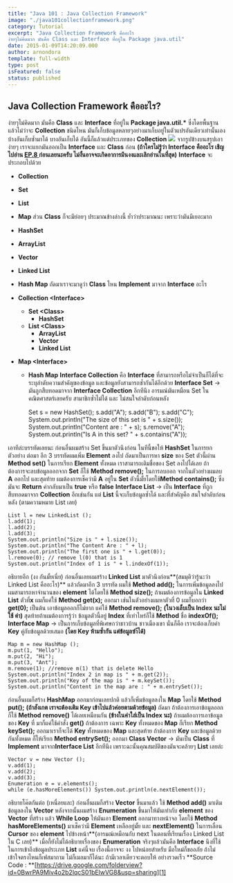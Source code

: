 ```yaml
---
title: "Java 101 : Java Collection Framework"
image: "./java101collectionframework.png"
category: Tutorial
excerpt: "Java Collection Framework คืออะไร
ง่ายๆไม่คิดมาก มันคือ Class และ Interface ที่อยู่ใน Package java.util"
date: 2015-01-09T14:20:09.000
author: arnondora
template: full-width
type: post
isFeatured: false
status: published
---
```


## **Java Collection Framework คืออะไร?**
ง่ายๆไม่คิดมาก มันคือ **Class** และ **Interface** ที่อยู่ใน **Package java.util.\*** ซึ่งโดยพื้นฐานแล้วไม่ว่าจะ **Collection** ชนิดไหน มันก็เก็บข้อมูลหลายๆอย่างมาเก็บอยู่ในตัวแปรอันเดียวเท่านั้นเอง บ้างอันเก็บซ้ำมาได้ บางอันเก็บได้ อันนี้ก็แล้วแต่ประเภทของ **Collection**
![](http://upload.wikimedia.org/wikipedia/commons/f/f8/Java_collection_framework.jpg)
จากรูปข้างบนสรุปเอาง่ายๆ  เราจะแยกมันออกเป็น **Interface** และ **Class** ก่อน **(ถ้าใครไม่รู้ว่า Interface คืออะไร เชิญไปอ่าน [EP.8 ][0]ก่อนเลยนะครับ ไม่งั้นอาจจะเกิดอาการมึนงงและเลิกอ่านในที่สุด)**
**Interface** จะประกอบไปด้วย

* **Collection**
* **Set**
* **List**
* **Map**
ส่วน **Class** ก็จะมีย่อยๆ ประมาณข้างล่างนี้ ย้ำว่าประมาณนะ เพราะว่ามันมีเยอะมาก

* **HashSet**
* **ArrayList**
* **Vector**
* **Linked List**
* **Hash Map**
ถัดมาเราจะมาดูว่า **Class** ไหน **Implement** มาจาก **Interface** อะไร

* **Collection <Interface\>**
  * **Set <Class\>**
    * **HashSet**
  * **List <Class\>**
    * **ArrayList**
    * **Vector**
    * **Linked List**
* **Map <Interface\>**
  * **Hash Map**
**Interface Collection** คือ **Interface** ที่สามารถหรือไม่จำเป็นก็ได้ที่จะระบุลำดับความสำคัญของข้อมูล และข้อมูลยังสามารถซ้ำกันได้อีกด้วย
**Interface Set** -\> มันถูกสืบทอดมาจาก **Interface Collection** อีกทีนึง  อารมณ์มันเหมือน Set ในคณิตศาสตร์เลยครับ สามาชิกซ้ำไม่ได้ และ ไม่สนใจลำดับก่อนหลัง

    Set s = new HashSet();
    s.add("A");
    s.add("B");
    s.add("C");
    System.out.println("The size of this set is " + s.size());
    System.out.println("Content are : " + s);
    s.remove("A");
    System.out.println("Is A in this set? " + s.contains("A"));

เอาทีล่ะบรรทัดเลยนะ ก่อนอื่นผมสร้าง Set ขึ้นมาตัวนึงก่อน ในทีนี้ขอให้ **HashSet** ในการยกตัวอย่าง ต่อมา อีก 3 บรรทัดผมเพิ่ม **Element** ลงไป ถัดมาเป็นการหา **size** ของ Set ตัวนี้ผ่าน **Method set()**
ในการเรียก **Element** ทั้งหมด เราสามารถเติมชื่อของ Set ลงไปได้เลย
ถ้าต้องการจะลบข้อมูลออกจาก **Set** ก็ใช้ **Method remove();** ในการลบออก จากในตัวอย่างผมลบ **A** ออกไป
และสุดท้าย ผมต้องการเช็คว่ามี **A** อยู่ใน **Set** ตัวนี้มั้ยโดยใช้**Method contains();** ซึ่งมันจะ **Return** ค่ากลับมาเป็น **true** หรือ **false**
**Interface List** -\> เป็น **Interface** ที่ถูกสืบทอดมาจาก **Collection** อีกเช่นกัน แต่ **List** นี้จะเก็บข้อมูลซ้ำได้ และที่สำคัญคือ สนใจลำดับก่อนหลัง (ตามความหมาย List เลย)

    List l = new LinkedList ();
    l.add(1);
    l.add(2);
    l.add(3);
    System.out.println("Size is " + l.size());
    System.out.println("The Content Are : " + l);
    System.out.println("The first one is " + l.get(0));
    l.remove(0); // remove l(0) that is 1
    System.out.println("Index of 1 is " + l.indexOf(1));

อธิบายอีก (งง กันมั้ยเนี่ย) ก่อนอื่นเลยผมสร้าง **Linked List** มาตัวนึงก่อน**(สมมุติว่ารู้นะว่า Linked List คืออะไร)** แล้วถัดมาอีก 3 บรรทัด ผมใช้ **Method add();** ในการเพิ่มข้อมูลลงไป
ผมสามารถหาจำนวนของ **element** ได้โดยใช้ **Method size();**
ถ้าผมต้องการข้อมูลใน **Linked List** ตัวที่**x** ผมก็แค่ใช้ **Method get(x);** ออกมา เช่นในตัวอย่างผมหาตัวที่ 0 ผมก็บอกว่า **get(0);** เป็นต้น
เอาข้อมูลออกก็ไม่ยาก แค่ใช้ **Method remove();** **(ในวงเล็บเป็น Index นะไม่ใช้ ค่า)**
สุดท้ายถ้าผมต้องการรู้ว่า ข้อมูลตัวนี้อยู่ **Index** ที่เท่าไหร่ก็ใช้ **Method** ชื่อ **indexOf();**
**Interface Map** -\> เป็นการเก็บข้อมูลที่พิเศษกว่าชาวบ้าน ชาวเมืองเขา นั่นก็คือ เราจะต้องเก็บค่า **Key** คู่กับข้อมูลด้วยเสมอ **(โดย Key ห้ามซ้ำกัน แต่ข้อมูลซำ้ได้)**

    Map m = new HashMap ();
    m.put(1, "Hello");
    m.put(2, "Hi");
    m.put(3, "Ant");
    m.remove(1); //remove m(1) that is delete Hello
    System.out.println("Index 2 in map is " + m.get(2));
    System.out.println("Key of the map is " + m.keySet());
    System.out.println("Content in the map are : " + m.entrySet());

ก่อนอื่นผมก็สร้าง **HashMap** ออกมาก่อนเลยปกติ แล้วก็เพิ่มข้อมูลลงใน **Map** โดยใช้ **Method put();** **(ถ้าสังเกต เราจะต้องเติม Key เข้าไปแล้วค่อยตามด้วยข้อมูล)** ถัดมา ถ้าต้องการเอาข้อมูลออกก็ใช้ **Method** **remove()** ได้เลยเหมือนกัน **(ข้างในค่าใส่เป็น Index นะ)**
ถ้าผมต้องการเอาข้อมูลของ **Key** ที่ มาก็แค่ใช้คำสั่ง **get()**
ถ้าต้องการ เฉพาะ **Key** ทั้งหมดของ **Map** ก็เรียก **Method keySet();** ออกมาเราก็จะได้ **Key** ทั้งหมดของ **Map**
และสุดท้าย ถ้าต้องการ **Key** และข้อมูลด้วยกันทั้งหมด ก็ให้เรียก **Method entrySet();** ออกมา
**Class Vector** -\> มันเป็น **Class** ที่ **Implement** มาจาก**Interface List** อีกทีนึง เพราะฉะนั้นคุณสมบัติของมันจะคล้ายๆ **List** เลยล่ะ

    Vector v = new Vector ();
    v.add(1);
    v.add(2);
    v.add(3);
    Enumeration e = v.elements();
    while (e.hasMoreElements()) System.out.println(e.nextElement());

อธิบายโค๊ตกันต่อ (เหนื่อยและ) ก่อนอื่นผมก็สร้าง **Vector** ขึ้นมาแล้ว ใช้ **Method add()** มาเติมข้อมูลลงใน **Vector** หลังจากนั้นผมสร้าง **Enumeration** ขึ้นมาให้มันเท่ากับ **element** ของ **Vector** ที่สร้าง แล้ว **While Loop** ให้มันเอา **Element** ออกมาทางหน้าจอ โดยใช้ **Method hasMoreElements()** มาเช็คว่ามี **Element** เหลืออยู่มั้ย และ **nextElement()** ในการเลื่อน **Cursor** ของ **element** ไปข้างหน้า**(อารมณ์เหมือนกับ next ในตอนที่เรียนเรื่อง Linked List ใน C เลย)**
เมื่อกี้ยังไม่ได้อธิบายเรื่องของ **Enumeration** จริงๆแล้วมันคือ **Interface** นึงที่ใช้ในการเข้าถึงข้อมูลประเภท **List** แค่นี้จบ
เรื่องนี้อาจจะ งง ไปหน่อยสำหรับ มือใหม่ก็ขออภัย ถ้าไม่เข้าใจตรงไหนก็เฟสมาถาม ไม่ก็เมลมาก็ได้นะ ถ้ามีเวลาเดียวจะตอบให้ อย่างรวดเร็ว
**Source Code : **[https://drive.google.com/folderview?id=0BwrPA9Miv4o2b2lqcS01bElwVG8&usp=sharing][1]

[0]: http://www.arnondora.in.th/java-101-abstract-interface-ep-8/ "Java 101 – Abstract & Interface (EP.8)"
[1]: https://drive.google.com/folderview?id=0BwrPA9Miv4o2b2lqcS01bElwVG8&usp=sharing
